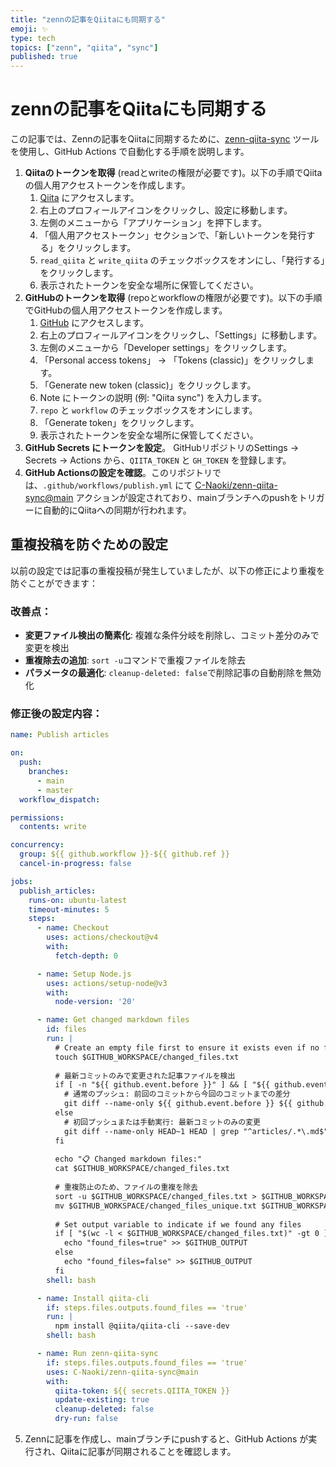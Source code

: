 ```yaml
---
title: "zennの記事をQiitaにも同期する"
emoji: ✨
type: tech
topics: ["zenn", "qiita", "sync"]
published: true
---
```


# zennの記事をQiitaにも同期する

この記事では、Zennの記事をQiitaに同期するために、[zenn-qiita-sync](https://github.com/C-Naoki/zenn-qiita-sync) ツールを使用し、GitHub Actions で自動化する手順を説明します。

1.  **Qiitaのトークンを取得** (readとwriteの権限が必要です)。以下の手順でQiitaの個人用アクセストークンを作成します。
    1.  [Qiita](https://qiita.com/) にアクセスします。
    2.  右上のプロフィールアイコンをクリックし、設定に移動します。
    3.  左側のメニューから「アプリケーション」を押下します。
    4.  「個人用アクセストークン」セクションで、「新しいトークンを発行する」をクリックします。
    5.  `read_qiita` と `write_qiita` のチェックボックスをオンにし、「発行する」をクリックします。
    6.  表示されたトークンを安全な場所に保管してください。
2.  **GitHubのトークンを取得** (repoとworkflowの権限が必要です)。以下の手順でGitHubの個人用アクセストークンを作成します。
    1.  [GitHub](https://github.com/) にアクセスします。
    2.  右上のプロフィールアイコンをクリックし、「Settings」に移動します。
    3.  左側のメニューから「Developer settings」をクリックします。
    4.  「Personal access tokens」 -> 「Tokens (classic)」をクリックします。
    5.  「Generate new token (classic)」をクリックします。
    6.  Note にトークンの説明 (例: "Qiita sync") を入力します。
    7.  `repo` と `workflow` のチェックボックスをオンにします。
    8.  「Generate token」をクリックします。
    9.  表示されたトークンを安全な場所に保管してください。
3.  **GitHub Secrets にトークンを設定**。 GitHubリポジトリのSettings -> Secrets -> Actions から、`QIITA_TOKEN` と `GH_TOKEN` を登録します。
4.  **GitHub Actionsの設定を確認**。このリポジトリでは、`.github/workflows/publish.yml` にて [C-Naoki/zenn-qiita-sync@main](https://github.com/C-Naoki/zenn-qiita-sync) アクションが設定されており、mainブランチへのpushをトリガーに自動的にQiitaへの同期が行われます。

## 重複投稿を防ぐための設定

以前の設定では記事の重複投稿が発生していましたが、以下の修正により重複を防ぐことができます：

### 改善点：
- **変更ファイル検出の簡素化**: 複雑な条件分岐を削除し、コミット差分のみで変更を検出
- **重複除去の追加**: `sort -u`コマンドで重複ファイルを除去
- **パラメータの最適化**: `cleanup-deleted: false`で削除記事の自動削除を無効化

### 修正後の設定内容：
```yaml
name: Publish articles

on:
  push:
    branches:
      - main
      - master
  workflow_dispatch:

permissions:
  contents: write

concurrency:
  group: ${{ github.workflow }}-${{ github.ref }}
  cancel-in-progress: false

jobs:
  publish_articles:
    runs-on: ubuntu-latest
    timeout-minutes: 5
    steps:
      - name: Checkout
        uses: actions/checkout@v4
        with:
          fetch-depth: 0

      - name: Setup Node.js
        uses: actions/setup-node@v3
        with:
          node-version: '20'

      - name: Get changed markdown files
        id: files
        run: |
          # Create an empty file first to ensure it exists even if no files match
          touch $GITHUB_WORKSPACE/changed_files.txt
          
          # 最新コミットのみで変更された記事ファイルを検出
          if [ -n "${{ github.event.before }}" ] && [ "${{ github.event.before }}" != "0000000000000000000000000000000000000000" ]; then
            # 通常のプッシュ: 前回のコミットから今回のコミットまでの差分
            git diff --name-only ${{ github.event.before }} ${{ github.sha }} | grep "^articles/.*\.md$" > $GITHUB_WORKSPACE/changed_files.txt || true
          else
            # 初回プッシュまたは手動実行: 最新コミットのみの変更
            git diff --name-only HEAD~1 HEAD | grep "^articles/.*\.md$" > $GITHUB_WORKSPACE/changed_files.txt || true
          fi
          
          echo "📋 Changed markdown files:"
          cat $GITHUB_WORKSPACE/changed_files.txt
          
          # 重複防止のため、ファイルの重複を除去
          sort -u $GITHUB_WORKSPACE/changed_files.txt > $GITHUB_WORKSPACE/changed_files_unique.txt
          mv $GITHUB_WORKSPACE/changed_files_unique.txt $GITHUB_WORKSPACE/changed_files.txt
          
          # Set output variable to indicate if we found any files
          if [ "$(wc -l < $GITHUB_WORKSPACE/changed_files.txt)" -gt 0 ]; then
            echo "found_files=true" >> $GITHUB_OUTPUT
          else
            echo "found_files=false" >> $GITHUB_OUTPUT
          fi
        shell: bash

      - name: Install qiita-cli
        if: steps.files.outputs.found_files == 'true'
        run: |
          npm install @qiita/qiita-cli --save-dev
        shell: bash

      - name: Run zenn-qiita-sync
        if: steps.files.outputs.found_files == 'true'
        uses: C-Naoki/zenn-qiita-sync@main
        with:
          qiita-token: ${{ secrets.QIITA_TOKEN }}
          update-existing: true
          cleanup-deleted: false
          dry-run: false
```
5.  Zennに記事を作成し、mainブランチにpushすると、GitHub Actions が実行され、Qiitaに記事が同期されることを確認します。